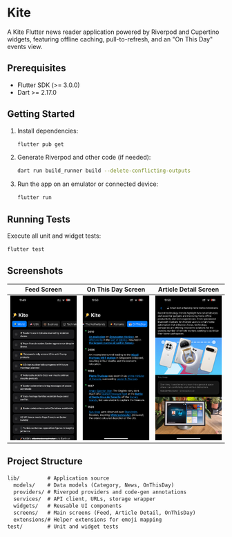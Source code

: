 # Kite

A Kite Flutter news reader application powered by Riverpod and Cupertino widgets, featuring offline caching, pull-to-refresh, and an "On This Day" events view.

## Prerequisites

- Flutter SDK (>= 3.0.0)
- Dart >= 2.17.0

## Getting Started

1. Install dependencies:
   ```bash
   flutter pub get
   ```
2. Generate Riverpod and other code (if needed):
   ```bash
   dart run build_runner build --delete-conflicting-outputs
   ```
3. Run the app on an emulator or connected device:
   ```bash
   flutter run
   ```

## Running Tests

Execute all unit and widget tests:
```bash
flutter test
```

## Screenshots

<!-- Replace these with actual screenshots in `screenshots/` folder -->

| Feed Screen             |  On This Day Screen  | Article Detail Screen    |
| ----------------------- | ---------------------- | ---------------------- |
| ![Feed Screen](screenshots/feed.PNG) | ![On This Day](screenshots/on_this_day.PNG) | ![Article Detail](screenshots/article_detail.PNG) |

## Project Structure

```
lib/         # Application source
  models/    # Data models (Category, News, OnThisDay)
  providers/ # Riverpod providers and code-gen annotations
  services/  # API client, URLs, storage wrapper
  widgets/   # Reusable UI components
  screens/   # Main screens (Feed, Article Detail, OnThisDay)
  extensions/# Helper extensions for emoji mapping
test/        # Unit and widget tests
```
